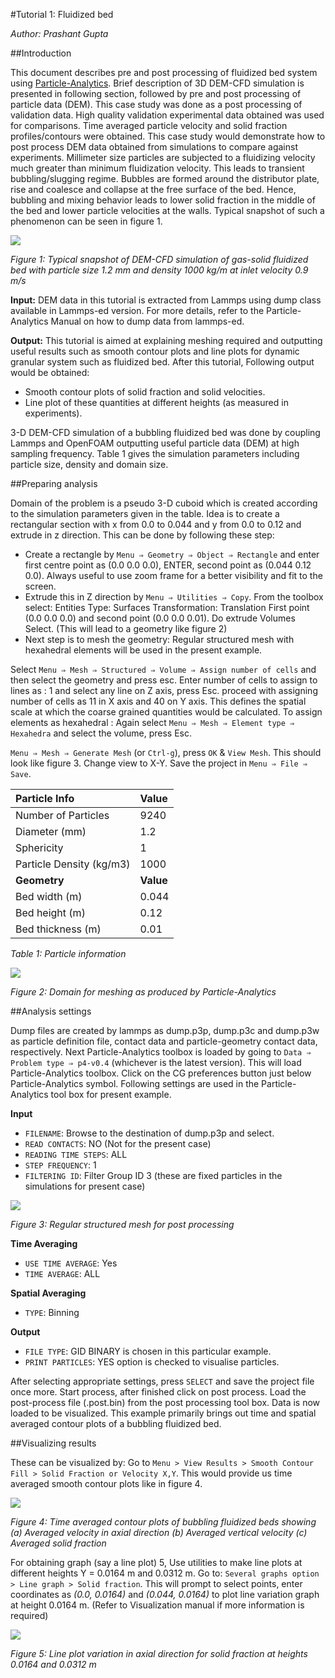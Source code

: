#Tutorial 1: Fluidized bed

*Author: Prashant Gupta*


##Introduction

This document describes pre and post processing of fluidized bed system using [Particle-Analytics](http://particle-analytics.com/). Brief description of 3D DEM-CFD simulation is presented in following section, followed by pre and post processing of particle data (DEM). This case study was done as a post processing of validation data. High quality validation experimental data obtained was used for comparisons. Time averaged particle velocity and solid fraction profiles/contours were obtained. This case study would demonstrate how to post process DEM data obtained from simulations to compare against experiments.
Millimeter size particles are subjected to a fluidizing velocity much greater than minimum fluidization velocity. This leads to transient bubbling/slugging regime. Bubbles are formed around the distributor plate, rise and coalesce and collapse at the free surface of the bed. Hence, bubbling and mixing behavior leads to lower solid fraction in the middle of the bed and lower particle velocities at the walls. Typical snapshot of such a phenomenon can be seen in figure 1.

![](img/snapshotbed.png)

*Figure 1: Typical snapshot of DEM-CFD simulation of gas-solid fluidized bed with particle size 1.2 mm and density 1000 kg/m at inlet velocity 0.9 m/s*

**Input:**
DEM data in this tutorial is extracted from Lammps using dump class available in Lammps-ed version. For more details, refer to the Particle-Analytics Manual on how to dump data from lammps-ed.

**Output:**
This tutorial is aimed at explaining meshing required and outputting useful results such as smooth contour plots and line plots for dynamic granular system such as fluidized bed. After this tutorial, Following output would be obtained:
- Smooth contour plots of solid fraction and solid velocities.
- Line plot of these quantities at different heights (as measured in experiments).

3-D DEM-CFD simulation of a bubbling fluidized bed was done by coupling Lammps and OpenFOAM outputting useful particle data (DEM) at high sampling frequency. Table 1 gives the simulation parameters including particle size, density and domain size.



##Preparing analysis


Domain of the problem is a pseudo 3-D cuboid which is created according to the simulation parameters given in the table. Idea is to create a rectangular section with x from 0.0 to 0.044 and y from 0.0 to 0.12 and extrude in z direction. This can be done by following these step:

- Create a rectangle by `Menu ⇒ Geometry ⇒ Object ⇒ Rectangle` and enter first centre point as (0.0 0.0 0.0), ENTER, second point as (0.044 0.12 0.0). Always useful to use zoom frame for a better visibility and fit to the screen.
- Extrude this in Z direction by `Menu ⇒ Utilities ⇒ Copy`. From the toolbox select: Entities Type: Surfaces Transformation: Translation First point (0.0 0.0 0.0) and second point (0.0 0.0 0.01). Do extrude Volumes Select. (This will lead to a geometry like figure 2)
- Next step is to mesh the geometry: Regular structured mesh with hexahedral elements will be used in the present example.


Select `Menu ⇒ Mesh ⇒ Structured ⇒ Volume ⇒ Assign number of cells` and then select the geometry and press esc. Enter number of cells to assign to lines as : 1 and select any line on Z axis, press Esc. proceed with assigning number of cells as 11 in X axis and 40 on Y axis. This defines the spatial scale at which the coarse grained quantities would be calculated.
To assign elements as hexahedral : Again select `Menu ⇒ Mesh ⇒ Element type ⇒ Hexahedra` and select the volume, press Esc.

`Menu ⇒ Mesh ⇒ Generate Mesh` (or `Ctrl-g`), press `OK` & `View Mesh`. This should look like figure 3. Change view to X-Y.
Save the project in `Menu ⇒ File ⇒ Save`.



  | Particle Info             |   Value   |
  |:--------------------------|:----------|
  | Number of Particles       |   9240    |
  | Diameter (mm)             |   1.2     |
  | Sphericity                |   1       |
  | Particle Density (kg/m3)  |   1000    |
  | **Geometry**              | **Value** |
  | Bed width (m)             |   0.044   |
  | Bed height (m)            |   0.12    |
  | Bed thickness (m)         |   0.01    |


*Table 1: Particle information*


![](img/geo.png)

*Figure 2: Domain for meshing as produced by Particle-Analytics*



##Analysis settings

Dump files are created by lammps as dump.p3p, dump.p3c and dump.p3w as particle definition file, contact data and particle-geometry contact data, respectively.
Next Particle-Analytics toolbox is loaded by going to `Data ⇒ Problem type ⇒ p4-v0.4` (whichever is the latest version).
This will load Particle-Analytics toolbox.
Click on the CG preferences button just below Particle-Analytics symbol.
Following settings are used in the Particle-Analytics tool box for present example.

**Input**

- `FILENAME`: Browse to the destination of dump.p3p and select.
- `READ CONTACTS`: NO (Not for the present case)
- `READING TIME STEPS`: ALL
- `STEP FREQUENCY`: 1
- `FILTERING ID`: Filter Group ID 3 (these are fixed particles in the simulations for present case)

![](img/geo1.png)

*Figure 3: Regular structured mesh for post processing*

**Time Averaging**

- `USE TIME AVERAGE`: Yes
- `TIME AVERAGE`: ALL

**Spatial Averaging**

- `TYPE`: Binning

**Output**

- `FILE TYPE`: GID BINARY is chosen in this particular example.
- `PRINT PARTICLES`: YES option is checked to visualise particles.


After selecting appropriate settings, press `SELECT` and save the project file once more. Start process, after finished click on post process. Load the post-process file (.post.bin) from the post processing tool box. Data is now loaded to be visualized. This example primarily brings out time and spatial averaged contour plots of a bubbling fluidized bed.



##Visualizing results

These can be visualized by: Go to `Menu > View Results > Smooth Contour Fill > Solid Fraction or Velocity X,Y`. This would provide us time averaged smooth contour plots like in figure 4.

![](img/time-averaged.png)

*Figure 4: Time averaged contour plots of bubbling fluidized beds showing (a) Averaged velocity in axial direction (b) Averaged vertical velocity (c) Averaged solid fraction*

For obtaining graph (say a line plot) 5, Use utilities to make line plots at different heights Y = 0.0164 m and 0.0312 m. Go to: `Several graphs option > Line graph > Solid fraction`. This will prompt to select points, enter coordinates as *(0.0, 0.0164)* and *(0.044, 0.0164)* to plot line variation graph at height 0.0164 m. (Refer to Visualization manual if more information is required)

![](img/line-plots.png)

*Figure 5: Line plot variation in axial direction for solid fraction at heights 0.0164 and 0.0312 m*

